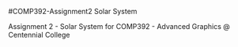 #COMP392-Assignment2 Solar System

Assignment 2 - Solar System for COMP392 - Advanced Graphics @ Centennial College
